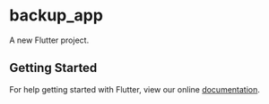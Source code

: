 # backup_app

A new Flutter project.

## Getting Started

For help getting started with Flutter, view our online
[documentation](https://flutter.io/).
